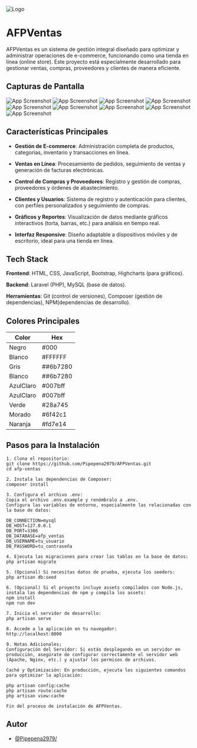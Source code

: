 
![Logo](/screenshots/logo.jpg)


# AFPVentas

AFPVentas es un sistema de gestión integral diseñado para optimizar y administrar operaciones de e-commerce, funcionando como una tienda en línea (online store). Este proyecto está especialmente desarrollado para gestionar ventas, compras, proveedores y clientes de manera eficiente.


## Capturas de Pantalla

![App Screenshot](/screenshots/dashboard.png)
![App Screenshot](/screenshots/dashboard_1.png)
![App Screenshot](/screenshots/dashboard_2.png)
![App Screenshot](/screenshots/config.png)
![App Screenshot](/screenshots/categorias.png)
![App Screenshot](/screenshots/productos.png)
![App Screenshot](/screenshots/compras.png)
![App Screenshot](/screenshots/ventas.png)
![App Screenshot](/screenshots/arqueoscaja.png)



## Características Principales

- **Gestión de E-commerce**: Administración completa de productos, categorías, inventario y transacciones en línea.

- **Ventas en Línea**: Procesamiento de pedidos, seguimiento de ventas y generación de facturas electrónicas.

- **Control de Compras y Proveedores**: Registro y gestión de compras, proveedores y órdenes de abastecimiento.

- **Clientes y Usuarios**: Sistema de registro y autenticación para clientes, con perfiles personalizados y seguimiento de compras.

- **Gráficos y Reportes**: Visualización de datos mediante gráficos interactivos (torta, barras, etc.) para análisis en tiempo real.

- **Interfaz Responsive**: Diseño adaptable a dispositivos móviles y de escritorio, ideal para una tienda en línea.


## Tech Stack

**Frontend**: HTML, CSS, JavaScript, Bootstrap, Highcharts (para gráficos).

**Backend**: Laravel (PHP), MySQL (base de datos).

**Herramientas**: Git (control de versiones), Composer (gestión de dependencias), NPM(dependencias de desarrollo).
## Colores Principales

| Color             | Hex                                                                |
| ----------------- | ------------------------------------------------------------------ |
| Negro | #000
| Blanco | #FFFFFF
| Gris | ##6b7280
| Blanco | ##6b7280
| AzulClaro | #007bff
| AzulClaro | #007bff
| Verde | #28a745
| Morado | #6f42c1
| Naranja | #fd7e14


## Pasos para la Instalación

    1. Clona el repositorio:
    git clone https://github.com/Pipepena2979/AFPVentas.git
    cd afp-ventas

    2. Instala las dependencias de Composer:
    composer install

    3. Configura el archivo .env:
    Copia el archivo .env.example y renómbralo a .env.
    Configura las variables de entorno, especialmente las relacionadas con la base de datos:
    
    DB_CONNECTION=mysql
    DB_HOST=127.0.0.1
    DB_PORT=3306
    DB_DATABASE=afp_ventas
    DB_USERNAME=tu_usuario
    DB_PASSWORD=tu_contraseña

    4. Ejecuta las migraciones para crear las tablas en la base de datos:
    php artisan migrate

    5. (Opcional) Si necesitas datos de prueba, ejecuta los seeders:
    php artisan db:seed

    6. (Opcional) Si el proyecto incluye assets compilados con Node.js, instala las dependencias de npm y compila los assets:
    npm install
    npm run dev

    7. Inicia el servidor de desarrollo:
    php artisan serve

    8. Accede a la aplicación en tu navegador:
    http://localhost:8000

    9. Notas Adicionales;
    Configuración del Servidor: Si estás desplegando en un servidor en producción, asegúrate de configurar correctamente el servidor web (Apache, Nginx, etc.) y ajustar los permisos de archivos.
    
    Caché y Optimización: En producción, ejecuta los siguientes comandos para optimizar la aplicación:

    php artisan config:cache
    php artisan route:cache
    php artisan view:cache

    Fin del proceso de instalación de AFPVentas.

    


    
## Autor

- [@Pipepena2979/](https://www.github.com/Pipepena2979)


